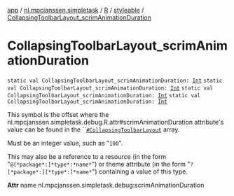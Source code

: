 [app](../../../index.md) / [nl.mpcjanssen.simpletask](../../index.md) / [R](../index.md) / [styleable](index.md) / [CollapsingToolbarLayout_scrimAnimationDuration](.)

# CollapsingToolbarLayout_scrimAnimationDuration

`static val CollapsingToolbarLayout_scrimAnimationDuration: `[`Int`](https://kotlinlang.org/api/latest/jvm/stdlib/kotlin/-int/index.html)
`static val CollapsingToolbarLayout_scrimAnimationDuration: `[`Int`](https://kotlinlang.org/api/latest/jvm/stdlib/kotlin/-int/index.html)
`static val CollapsingToolbarLayout_scrimAnimationDuration: `[`Int`](https://kotlinlang.org/api/latest/jvm/stdlib/kotlin/-int/index.html)
`static val CollapsingToolbarLayout_scrimAnimationDuration: `[`Int`](https://kotlinlang.org/api/latest/jvm/stdlib/kotlin/-int/index.html)

This symbol is the offset where the nl.mpcjanssen.simpletask.debug.R.attr#scrimAnimationDuration attribute's value can be found in the ``[`#CollapsingToolbarLayout`](-collapsing-toolbar-layout.md) array.

Must be an integer value, such as "`100`".

This may also be a reference to a resource (in the form "`@[*package*:]*type*:*name*`") or theme attribute (in the form "`?[*package*:][*type*:]*name*`") containing a value of this type.

**Attr**
name nl.mpcjanssen.simpletask.debug:scrimAnimationDuration


